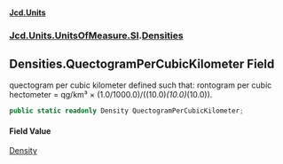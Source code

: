#### [Jcd.Units](index 'index')
### [Jcd.Units.UnitsOfMeasure.SI](Jcd.Units.UnitsOfMeasure.SI 'Jcd.Units.UnitsOfMeasure.SI').[Densities](Densities 'Jcd.Units.UnitsOfMeasure.SI.Densities')

## Densities.QuectogramPerCubicKilometer Field

quectogram per cubic kilometer defined such that: rontogram per cubic hectometer = qg/km³ ×
(1.0/1000.0)/((10.0)*(10.0)*(10.0)).

```csharp
public static readonly Density QuectogramPerCubicKilometer;
```

#### Field Value
[Density](Density 'Jcd.Units.UnitTypes.Density')